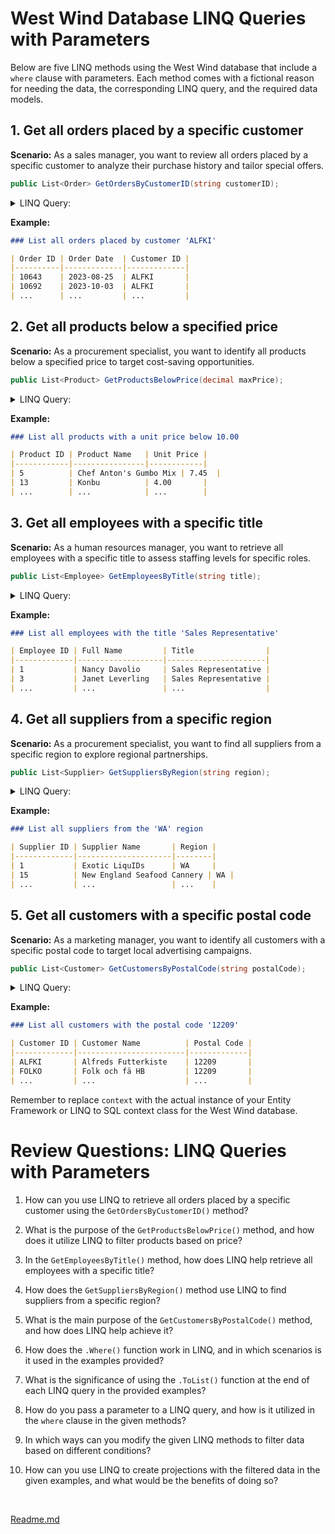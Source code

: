 # West Wind Database LINQ Queries with Parameters

Below are five LINQ methods using the West Wind database that include a `where` clause with parameters. Each method comes with a fictional reason for needing the data, the corresponding LINQ query, and the required data models.

## 1. Get all orders placed by a specific customer

**Scenario:** As a sales manager, you want to review all orders placed by a specific customer to analyze their purchase history and tailor special offers.

```csharp
public List<Order> GetOrdersByCustomerID(string customerID);
```

<details>
<summary>LINQ Query:</summary>

```csharp
var orders = context.Orders
    .Where(o => o.CustomerID == customerID)
    .ToList();
```
</details>

**Example:**

```markdown
### List all orders placed by customer 'ALFKI'

| Order ID | Order Date  | Customer ID |
|----------|-------------|-------------|
| 10643    | 2023-08-25  | ALFKI       |
| 10692    | 2023-10-03  | ALFKI       |
| ...      | ...         | ...         |
```

## 2. Get all products below a specified price

**Scenario:** As a procurement specialist, you want to identify all products below a specified price to target cost-saving opportunities.

```csharp
public List<Product> GetProductsBelowPrice(decimal maxPrice);
```

<details>
<summary>LINQ Query:</summary>

```csharp
var products = context.Products
    .Where(p => p.UnitPrice < maxPrice)
    .ToList();
```
</details>

**Example:**

```markdown
### List all products with a unit price below 10.00

| Product ID | Product Name   | Unit Price |
|------------|----------------|------------|
| 5          | Chef Anton's Gumbo Mix | 7.45  |
| 13         | Konbu          | 4.00       |
| ...        | ...            | ...        |
```

## 3. Get all employees with a specific title

**Scenario:** As a human resources manager, you want to retrieve all employees with a specific title to assess staffing levels for specific roles.

```csharp
public List<Employee> GetEmployeesByTitle(string title);
```

<details>
<summary>LINQ Query:</summary>

```csharp
var employees = context.Employees
    .Where(e => e.Title == title)
    .ToList();
```
</details>

**Example:**

```markdown
### List all employees with the title 'Sales Representative'

| Employee ID | Full Name         | Title                |
|-------------|-------------------|----------------------|
| 1           | Nancy Davolio     | Sales Representative |
| 3           | Janet Leverling   | Sales Representative |
| ...         | ...               | ...                  |
```

## 4. Get all suppliers from a specific region

**Scenario:** As a procurement specialist, you want to find all suppliers from a specific region to explore regional partnerships.

```csharp
public List<Supplier> GetSuppliersByRegion(string region);
```

<details>
<summary>LINQ Query:</summary>

```csharp
var suppliers = context.Suppliers
    .Where(s => s.Region == region)
    .ToList();
```
</details>

**Example:**

```markdown
### List all suppliers from the 'WA' region

| Supplier ID | Supplier Name       | Region |
|-------------|---------------------|--------|
| 1           | Exotic LiquIDs      | WA     |
| 15          | New England Seafood Cannery | WA |
| ...         | ...                 | ...    |
```

## 5. Get all customers with a specific postal code

**Scenario:** As a marketing manager, you want to identify all customers with a specific postal code to target local advertising campaigns.

```csharp
public List<Customer> GetCustomersByPostalCode(string postalCode);
```

<details>
<summary>LINQ Query:</summary>

```csharp
var customers = context.Customers
    .Where(c => c.PostalCode == postalCode)
    .ToList();
```
</details>

**Example:**

```markdown
### List all customers with the postal code '12209'

| Customer ID | Customer Name          | Postal Code |
|-------------|------------------------|-------------|
| ALFKI       | Alfreds Futterkiste    | 12209       |
| FOLKO       | Folk och fä HB         | 12209       |
| ...         | ...                    | ...         |
```

Remember to replace `context` with the actual instance of your Entity Framework or LINQ to SQL context class for the West Wind database.

# Review Questions: LINQ Queries with Parameters
1. How can you use LINQ to retrieve all orders placed by a specific customer using the `GetOrdersByCustomerID()` method?

2. What is the purpose of the `GetProductsBelowPrice()` method, and how does it utilize LINQ to filter products based on price?

3. In the `GetEmployeesByTitle()` method, how does LINQ help retrieve all employees with a specific title?

4. How does the `GetSuppliersByRegion()` method use LINQ to find suppliers from a specific region?

5. What is the main purpose of the `GetCustomersByPostalCode()` method, and how does LINQ help achieve it?

6. How does the `.Where()` function work in LINQ, and in which scenarios is it used in the examples provided?

7. What is the significance of using the `.ToList()` function at the end of each LINQ query in the provided examples?

8. How do you pass a parameter to a LINQ query, and how is it utilized in the `where` clause in the given methods?

9. In which ways can you modify the given LINQ methods to filter data based on different conditions?

10. How can you use LINQ to create projections with the filtered data in the given examples, and what would be the benefits of doing so?

</br>

[Readme.md](./Readme.md)
